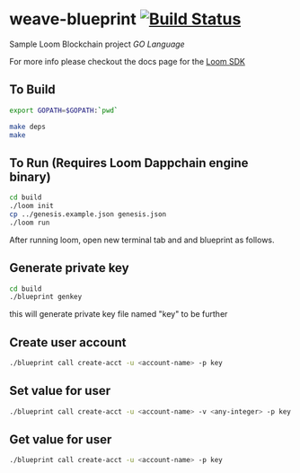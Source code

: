 # weave-blueprint [![Build Status](https://travis-ci.org/loomnetwork/weave-blueprint.svg?branch=master)](https://travis-ci.org/loomnetwork/weave-blueprint)

Sample Loom Blockchain project *GO Language*

For more info please checkout the docs page for the [Loom SDK](https://loomx.io/developers/docs/en/prereqs.html)

## To Build
```bash
export GOPATH=$GOPATH:`pwd`

make deps
make
```


## To Run (Requires Loom Dappchain engine binary)
```bash
cd build
./loom init
cp ../genesis.example.json genesis.json
./loom run
```

After running loom, open new terminal tab and and blueprint as follows.

## Generate private key
```bash
cd build
./blueprint genkey 
```
this will generate private key file named "key" to be further

## Create user account
```bash
./blueprint call create-acct -u <account-name> -p key
```

## Set value for user
```bash
./blueprint call create-acct -u <account-name> -v <any-integer> -p key
```

## Get value for user
```bash
./blueprint call create-acct -u <account-name> -p key
```
